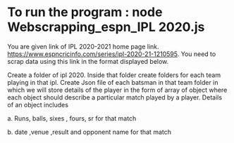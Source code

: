 # To run the program : node Webscrapping_espn_IPL 2020.js

You are given link of IPL 2020-2021 home page link. https://www.espncricinfo.com/series/ipl-2020-21-1210595. You need to scrap data using this link in the format displayed below.

Create a folder of ipl 2020.
Inside that folder create folders for each team playing in that ipl.
Create Json file of each batsman in that team folder in which we will store details of the player in the form of array of object where each object should describe a particular match played by a player. Details of an object includes 

a. Runs, balls, sixes , fours, sr for that match

b. date ,venue ,result and opponent name for that match
